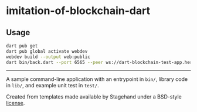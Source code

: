 # imitation-of-blockchain-dart

## Usage

```bash
dart pub get
dart pub global activate webdev
webdev build --output web:public
dart bin/back.dart --port 6565 --peer ws://dart-blockchain-test-app.herokuapp.com/ws
```

---
A sample command-line application with an entrypoint in `bin/`, library code
in `lib/`, and example unit test in `test/`.

Created from templates made available by Stagehand under a BSD-style
[license](https://github.com/dart-lang/stagehand/blob/master/LICENSE).
